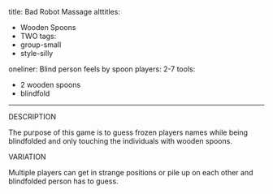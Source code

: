 title: Bad Robot Massage
alttitles:
  - Wooden Spoons
  - TWO
tags:
  - group-small
  - style-silly

oneliner: Blind person feels by spoon
players: 2-7
tools:
  - 2 wooden spoons
  - blindfold
---
DESCRIPTION

The purpose of this game is to guess frozen players names while being blindfolded and only touching the individuals with wooden spoons.

VARIATION

Multiple players can get in strange positions or pile up on each other and blindfolded person has to guess.
